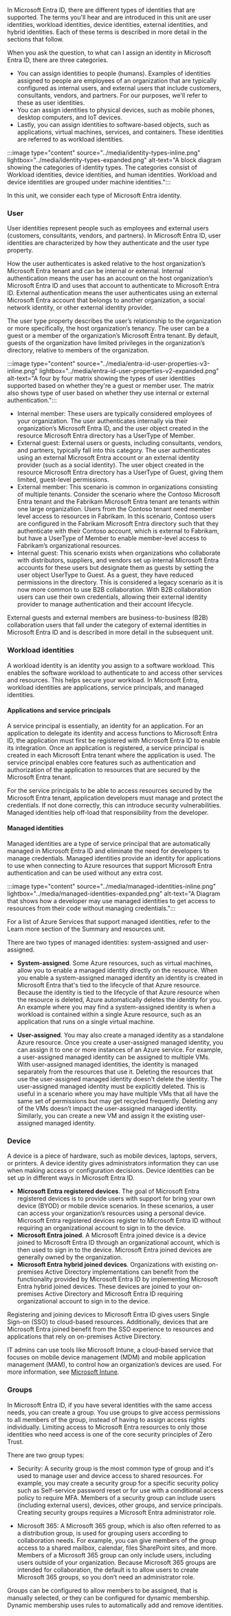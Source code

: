 In Microsoft Entra ID, there are different types of identities that are supported. The terms you'll hear and are introduced in this unit are user identities, workload identities, device identities, external identities, and hybrid identities. Each of these terms is described in more detail in the sections that follow.

When you ask the question, to what can I assign an identity in Microsoft Entra ID, there are three categories.

- You can assign identities to people (humans). Examples of identities assigned to people are employees of an organization that are typically configured as internal users, and external users that include customers, consultants, vendors, and partners. For our purposes, we'll refer to these as user identities.
- You can assign identities to physical devices, such as mobile phones, desktop computers, and IoT devices.
- Lastly, you can assign identities to software-based objects, such as applications, virtual machines, services, and containers. These identities are referred to as workload identities.

:::image type="content" source="../media/identity-types-inline.png" lightbox="../media/identity-types-expanded.png" alt-text="A block diagram showing the categories of identity types. The categories consist of Workload identities, device identities, and human identities. Workload and device identities are grouped under machine identities.":::

In this unit, we consider each type of Microsoft Entra identity.

### User

User identities represent people such as employees and external users (customers, consultants, vendors, and partners). In Microsoft Entra ID, user identities are characterized by how they authenticate and the user type property.

How the user authenticates is asked relative to the host organization’s Microsoft Entra tenant and can be internal or external. Internal authentication means the user has an account on the host organization’s Microsoft Entra ID and uses that account to authenticate to Microsoft Entra ID. External authentication means the user authenticates using an external Microsoft Entra account that belongs to another organization, a social network identity, or other external identity provider.

The user type property describes the user’s relationship to the organization or more specifically, the host organization’s tenancy. The user can be a guest or a member of the organization’s Microsoft Entra tenant. By default, guests of the organization have limited privileges in the organization’s directory, relative to members of the organization.

:::image type="content" source="../media/entra-id-user-properties-v3-inline.png" lightbox="../media/entra-id-user-properties-v2-expanded.png" alt-text="A four by four matrix showing the types of user identities supported based on whether they're a guest or member user. The matrix also shows type of user based on whether they use internal or external authentication.":::

- Internal member: These users are typically considered employees of your organization. The user authenticates internally via their organization’s Microsoft Entra ID, and the user object created in the resource Microsoft Entra directory has a UserType of Member.
- External guest: External users or guests, including consultants, vendors, and partners, typically fall into this category. The user authenticates using an external Microsoft Entra account or an external identity provider (such as a social identity). The user object created in the resource Microsoft Entra directory has a UserType of Guest, giving them limited, guest-level permissions.
- External member: This scenario is common in organizations consisting of multiple tenants. Consider the scenario where the Contoso Microsoft Entra tenant and the Fabrikam Microsoft Entra tenant are tenants within one large organization. Users from the Contoso tenant need member level access to resources in Fabrikam. In this scenario, Contoso users are configured in the Fabrikam Microsoft Entra directory such that they authenticate with their Contoso account, which is external to Fabrikam, but have a UserType of Member to enable member-level access to Fabrikam’s organizational resources.
- Internal guest: This scenario exists when organizations who collaborate with distributors, suppliers, and vendors set up internal Microsoft Entra accounts for these users but designate them as guests by setting the user object UserType to Guest. As a guest, they have reduced permissions in the directory. This is considered a legacy scenario as it is now more common to use B2B collaboration. With B2B collaboration users can use their own credentials, allowing their external identity provider to manage authentication and their account lifecycle.

External guests and external members are business-to-business (B2B) collaboration users that fall under the category of external identities in Microsoft Entra ID and is described in more detail in the subsequent unit.

### Workload identities

A workload identity is an identity you assign to a software workload. This enables the software workload to authenticate to and access other services and resources. This helps secure your workload. In Microsoft Entra, workload identities are applications, service principals, and managed identities.

#### Applications and service principals

A service principal is essentially, an identity for an application. For an application to delegate its identity and access functions to Microsoft Entra ID, the application must first be registered with Microsoft Entra ID to enable its integration. Once an application is registered, a service principal is created in each Microsoft Entra tenant where the application is used. The service principal enables core features such as authentication and authorization of the application to resources that are secured by the Microsoft Entra tenant.

For the service principals to be able to access resources secured by the Microsoft Entra tenant, application developers must manage and protect the credentials. If not done correctly, this can introduce security vulnerabilities. Managed identities help off-load that responsibility from the developer.

#### Managed identities

Managed identities are a type of service principal that are automatically managed in Microsoft Entra ID and eliminate the need for developers to manage credentials. Managed identities provide an identity for applications to use when connecting to Azure resources that support Microsoft Entra authentication and can be used without any extra cost.

:::image type="content" source="../media/managed-identities-inline.png" lightbox="../media/managed-identities-expanded.png" alt-text="A Diagram that shows how a developer may use managed identities to get access to resources from their code without managing credentials.":::

For a list of Azure Services that support managed identities, refer to the Learn more section of the Summary and resources unit.

There are two types of managed identities: system-assigned and user-assigned.

- **System-assigned**. Some Azure resources, such as virtual machines, allow you to enable a managed identity directly on the resource. When you enable a system-assigned managed identity an identity is created in Microsoft Entra that's tied to the lifecycle of that Azure resource. Because the identity is tied to the lifecycle of that Azure resource when the resource is deleted, Azure automatically deletes the identity for you. An example where you may find a system-assigned identity is when a workload is contained within a single Azure resource, such as an application that runs on a single virtual machine.

- **User-assigned**. You may also create a managed identity as a standalone Azure resource. Once you create a user-assigned managed identity, you can assign it to one or more instances of an Azure service. For example, a user-assigned managed identity can be assigned to multiple VMs. With user-assigned managed identities, the identity is managed separately from the resources that use it. Deleting the resources that use the user-assigned managed identity doesn't delete the identity. The user-assigned managed identity must be explicitly deleted. This is useful in a scenario where you may have multiple VMs that all have the same set of permissions but may get recycled frequently. Deleting any of the VMs doesn’t impact the user-assigned managed identity. Similarly, you can create a new VM and assign it the existing user-assigned managed identity. 

### Device

A device is a piece of hardware, such as mobile devices, laptops, servers, or printers. A device identity gives administrators information they can use when making access or configuration decisions. Device identities can be set up in different ways in Microsoft Entra ID.

- **Microsoft Entra registered devices**. The goal of Microsoft Entra registered devices is to provide users with support for bring your own device (BYOD) or mobile device scenarios. In these scenarios, a user can access your organization’s resources using a personal device. Microsoft Entra registered devices register to Microsoft Entra ID without requiring an organizational account to sign in to the device. 
- **Microsoft Entra joined**. A Microsoft Entra joined device is a device joined to Microsoft Entra ID through an organizational account, which is then used to sign in to the device. Microsoft Entra joined devices are generally owned by the organization.
- **Microsoft Entra hybrid joined devices**. Organizations with existing on-premises Active Directory implementations can benefit from the functionality provided by Microsoft Entra ID by implementing Microsoft Entra hybrid joined devices. These devices are joined to your on-premises Active Directory and Microsoft Entra ID requiring organizational account to sign in to the device.

Registering and joining devices to Microsoft Entra ID gives users Single Sign-on (SSO) to cloud-based resources. Additionally, devices that are Microsoft Entra joined benefit from the SSO experience to resources and applications that rely on on-premises Active Directory.

IT admins can use tools like Microsoft Intune, a cloud-based service that focuses on mobile device management (MDM) and mobile application management (MAM), to control how an organization’s devices are used. For more information, see [Microsoft Intune](/mem/intune/fundamentals/what-is-intune).

### Groups

In Microsoft Entra ID, if you have several identities with the same access needs, you can create a group. You use groups to give access permissions to all members of the group, instead of having to assign access rights individually. Limiting access to Microsoft Entra resources to only those identities who need access is one of the core security principles of Zero Trust.

There are two group types:

- Security:  A security group is the most common type of group and it's used to manage user and device access to shared resources. For example, you may create a security group for a specific security policy such as Self-service password reset or for use with a conditional access policy to require MFA. Members of a security group can include users (including external users), devices, other groups, and service principals. Creating security groups requires a Microsoft Entra administrator role.

- Microsoft 365:  A Microsoft 365 group, which is also often referred to as a distribution group, is used for grouping users according to collaboration needs. For example, you can give members of the group access to a shared  mailbox, calendar, files SharePoint sites, and more. Members of a Microsoft 365 group can only include users, including users outside of your organization. Because Microsoft 365 groups are intended for collaboration, the default is to allow users to create Microsoft 365 groups, so you don’t need an administrator role.

Groups can be configured to allow members to be assigned, that is manually selected, or they can be configured for dynamic membership. Dynamic membership uses rules to automatically add and remove identities. 
